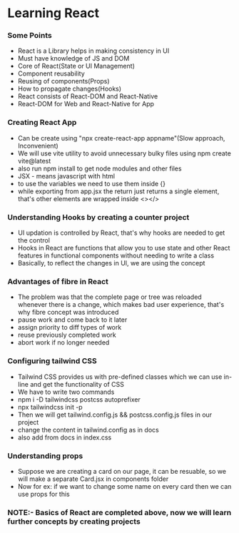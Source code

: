 # Learning React

### Some Points

- React is a Library helps in making consistency in UI
- Must have knowledge of JS and DOM
- Core of React(State or UI Management)
- Component reusability
- Reusing of components(Props)
- How to propagate changes(Hooks)
- React consists of React-DOM and React-Native
- React-DOM for Web and React-Native for App

### Creating React App

- Can be create using "npx create-react-app appname"(Slow approach, Inconvenient)
- We will use vite utility to avoid unnecessary bulky files using npm create vite@latest
- also run npm install to get node modules and other files
- JSX - means javascript with html
- to use the variables we need to use them inside {}
- while exporting from app.jsx the return just returns a single element, that's other elements are wrapped inside <></>

### Understanding Hooks by creating a counter project

- UI updation is controlled by React, that's why hooks are needed to get the control
- Hooks in React are functions that allow you to use state and other React features in functional components without needing to write a class
- Basically, to reflect the changes in UI, we are using the concept

### Advantages of fibre in React

- The problem was that the complete page or tree was reloaded whenever there is a change, which makes bad user experience, that's why fibre concept was introduced
- pause work and come back to it later
- assign priority to diff types of work
- reuse previously completed work
- abort work if no longer needed

### Configuring tailwind CSS

- Tailwind CSS provides us with pre-defined classes which we can use in-line and get the functionality of CSS
- We have to write two commands
- npm i -D tailwindcss postcss autoprefixer
- npx tailwindcss init -p
- Then we will get tailwind.config.js && postcss.config.js files in our project
- change the content in tailwind.config as in docs
- also add from docs in index.css

### Understanding props

- Suppose we are creating a card on our page, it can be resuable, so we will make a separate Card.jsx in components folder
- Now for ex: if we want to change some name on every card then we can use props for this

### NOTE:- Basics of React are completed above, now we will learn further concepts by creating projects